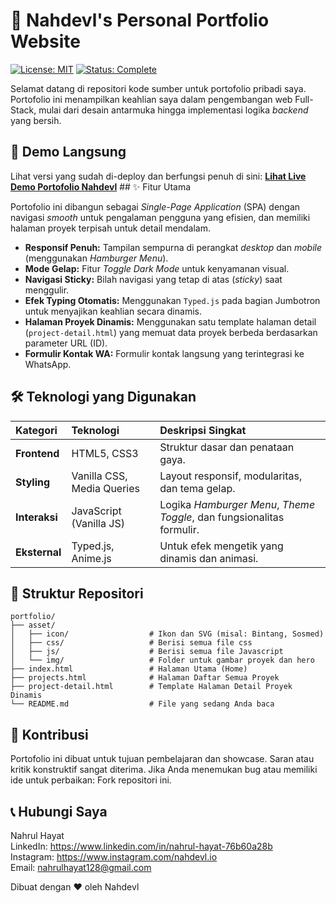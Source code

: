 # 🚀 Nahdevl's Personal Portfolio Website

[![License: MIT](https://img.shields.io/badge/License-MIT-blue.svg)](https://opensource.org/licenses/MIT)
[![Status: Complete](https://img.shields.io/badge/Status-Complete-brightgreen)](https://github.com/Nahrul/portfolio)

Selamat datang di repositori kode sumber untuk portofolio pribadi saya. Portofolio ini menampilkan keahlian saya dalam pengembangan web Full-Stack, mulai dari desain antarmuka hingga implementasi logika *backend* yang bersih.

## 🌟 Demo Langsung

Lihat versi yang sudah di-deploy dan berfungsi penuh di sini:
**[Lihat Live Demo Portofolio Nahdevl](https://nahdevl.online/portfolio)** ## ✨ Fitur Utama

Portofolio ini dibangun sebagai *Single-Page Application* (SPA) dengan navigasi *smooth* untuk pengalaman pengguna yang efisien, dan memiliki halaman proyek terpisah untuk detail mendalam.

* **Responsif Penuh:** Tampilan sempurna di perangkat *desktop* dan *mobile* (menggunakan *Hamburger Menu*).
* **Mode Gelap:** Fitur *Toggle Dark Mode* untuk kenyamanan visual.
* **Navigasi Sticky:** Bilah navigasi yang tetap di atas (*sticky*) saat menggulir.
* **Efek Typing Otomatis:** Menggunakan `Typed.js` pada bagian Jumbotron untuk menyajikan keahlian secara dinamis.
* **Halaman Proyek Dinamis:** Menggunakan satu template halaman detail (`project-detail.html`) yang memuat data proyek berbeda berdasarkan parameter URL (ID).
* **Formulir Kontak WA:** Formulir kontak langsung yang terintegrasi ke WhatsApp.

## 🛠️ Teknologi yang Digunakan

| Kategori | Teknologi | Deskripsi Singkat |
| :--- | :--- | :--- |
| **Frontend** | HTML5, CSS3 | Struktur dasar dan penataan gaya. |
| **Styling** | Vanilla CSS, Media Queries | Layout responsif, modularitas, dan tema gelap. |
| **Interaksi** | JavaScript (Vanilla JS) | Logika *Hamburger Menu*, *Theme Toggle*, dan fungsionalitas formulir. |
| **Eksternal** | Typed.js, Anime.js | Untuk efek mengetik yang dinamis dan animasi. |

## 📁 Struktur Repositori

```
portfolio/
├── asset/
│   ├── icon/                  # Ikon dan SVG (misal: Bintang, Sosmed)
│   ├── css/                   # Berisi semua file css
│   ├── js/                    # Berisi semua file Javascript
│   └── img/                   # Folder untuk gambar proyek dan hero
├── index.html                 # Halaman Utama (Home)
├── projects.html              # Halaman Daftar Semua Proyek
├── project-detail.html        # Template Halaman Detail Proyek Dinamis
└── README.md                  # File yang sedang Anda baca
```

## 🤝 Kontribusi
Portofolio ini dibuat untuk tujuan pembelajaran dan showcase. Saran atau kritik konstruktif sangat diterima. Jika Anda menemukan bug atau memiliki ide untuk perbaikan: 
Fork repositori ini.

## 📞 Hubungi Saya
Nahrul Hayat  
LinkedIn: https://www.linkedin.com/in/nahrul-hayat-76b60a28b  
Instagram: https://www.instagram.com/nahdevl.io  
Email: nahrulhayat128@gmail.com  

Dibuat dengan ❤️ oleh Nahdevl
